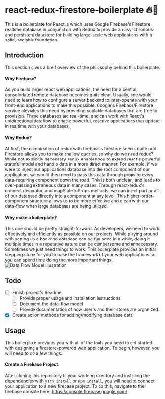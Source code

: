 # react-redux-firestore-boilerplate :fire::rocket:

This is a boilerplate for React.js which uses Google Firebase's Firestore realtime database in conjunction with Redux to provide an asynchronous and persistent datastore for building large-scale web applications with a solid, scalable foundation.

## Introduction

This section gives a breif overview of the philosophy behind this boilerplate.

#### Why Firebase?

As you build larger react web applications, the need for a central, consolodated remote database becomes quite clear. Usually, one would need to learn how to configure a server backend to inter-operate with your front-end applications to make this possible. Google's Firebase/Firestore service aleviates this need by providing scalable databases that are free to provision. These databases are real-time, and can work with React's unidirectional dataflow to enable powerful, reactive applications that update in realtime with your databases.

#### Why Redux?

At first, the combination of redux with firebase's firestore seems quite odd. Firestore allows you to make shallow queries, so why do we need redux? While not explicitly necessary, redux enables you to extend react's powerful stateful model and handle data in a more direct manner. For example, if we were to inject our applications database into the root component of our application, we would then need to pass this data through props to every data-requiring component down the road. This is both unclean, and leads to over-passing extraneous data in many cases. Through react-redux's connect decorator, and mapStateToProps methods, we can inject part or all of our database directly into a component at any level. This higher-order-component structure allows us to be more effective and clean with our data-flow when large databases are being utilized.

#### Why make a boilerplate?

This one should be pretty straight-forward. As developers, we need to work effectively and efficiently as possible on our projects. While playing around with setting up a backend database can be fun once in a while, doing it multiple times in a repetative nature can be cumbersome and unnecessary. Sometimes we just need things to work. This boilerplate provides an initial stepping stone for you to base the framework of your web applications so you can spend time doing the more important things.
![Data Flow Model Illustration](https://github.com/zipzapflap/react-redux-firestore-boilerplate/raw/master/wiki/dataflow-model.png)

## Todo

* [ ] Finish project's Readme
  * [ ] Provide proper usage and installation instructions
  * [ ] Document the data-flow model
  * [ ] Provide documentation of how user's and their stores are organized.
* [x] Create action methods for adding/modifying database data

## Usage

This boilerplate provides you with all of the tools you need to get started with designing a firestore-powered web application. To begin, however, you will need to do a few things:

#### Create a Firebase Project:

After cloning this repository to your working directory and installing the dependencies with `yarn install` or `npm install`, you will need to connect your application to a new firebase project. To do this, navigate to the firebase console here:
https://console.firebase.google.com/
